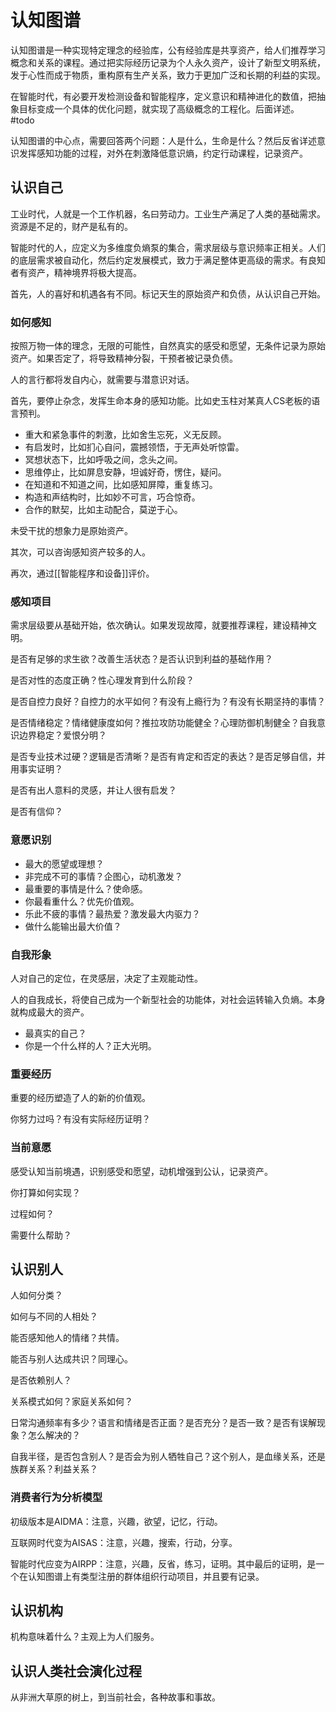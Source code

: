 # 认知图谱

认知图谱是一种实现特定理念的经验库，公有经验库是共享资产，给人们推荐学习概念和关系的课程。通过把实际经历记录为个人永久资产，设计了新型文明系统，发于心性而成于物质，重构原有生产关系，致力于更加广泛和长期的利益的实现。

在智能时代，有必要开发检测设备和智能程序，定义意识和精神进化的数值，把抽象目标变成一个具体的优化问题，就实现了高级概念的工程化。后面详述。 #todo 

认知图谱的中心点，需要回答两个问题：人是什么，生命是什么？然后反省详述意识发挥感知功能的过程，对外在刺激降低意识熵，约定行动课程，记录资产。

## 认识自己

工业时代，人就是一个工作机器，名曰劳动力。工业生产满足了人类的基础需求。资源是不足的，财产是私有的。

智能时代的人，应定义为多维度负熵泵的集合，需求层级与意识频率正相关。人们的底层需求被自动化，然后约定发展模式，致力于满足整体更高级的需求。有良知者有资产，精神境界将极大提高。

首先，人的喜好和机遇各有不同。标记天生的原始资产和负债，从认识自己开始。

### 如何感知

按照万物一体的理念，无限的可能性，自然真实的感受和愿望，无条件记录为原始资产。如果否定了，将导致精神分裂，干预者被记录负债。

人的言行都将发自内心，就需要与潜意识对话。

首先，要停止杂念，发挥生命本身的感知功能。比如史玉柱对某真人CS老板的语言预判。

- 重大和紧急事件的刺激，比如舍生忘死，义无反顾。
- 有启发时，比如扪心自问，震撼领悟，于无声处听惊雷。
- 冥想状态下，比如呼吸之间，念头之间。
- 思维停止，比如屏息安静，坦诚好奇，愣住，疑问。
- 在知道和不知道之间，比如感知屏障，重复练习。
- 构造和声结构时，比如妙不可言，巧合惊奇。
- 合作的默契，比如主动配合，莫逆于心。

未受干扰的想象力是原始资产。

其次，可以咨询感知资产较多的人。

再次，通过[[智能程序和设备]]评价。

### 感知项目

需求层级要从基础开始，依次确认。如果发现故障，就要推荐课程，建设精神文明。

是否有足够的求生欲？改善生活状态？是否认识到利益的基础作用？

是否对性的态度正确？性心理发育到什么阶段？

是否自控力良好？自控力的水平如何？有没有上瘾行为？有没有长期坚持的事情？

是否情绪稳定？情绪健康度如何？推拉攻防功能健全？心理防御机制健全？自我意识边界稳定？爱恨分明？

是否专业技术过硬？逻辑是否清晰？是否有肯定和否定的表达？是否足够自信，并用事实证明？

是否有出人意料的灵感，并让人很有启发？

是否有信仰？

### 意愿识别

- 最大的愿望或理想？
- 非完成不可的事情？企图心，动机激发？
- 最重要的事情是什么？使命感。
- 你最看重什么？优先价值观。
- 乐此不疲的事情？最热爱？激发最大内驱力？
- 做什么能输出最大价值？

### 自我形象

人对自己的定位，在灵感层，决定了主观能动性。

人的自我成长，将使自己成为一个新型社会的功能体，对社会运转输入负熵。本身就构成最大的资产。

- 最真实的自己？
- 你是一个什么样的人？正大光明。

### 重要经历

重要的经历塑造了人的新的价值观。

你努力过吗？有没有实际经历证明？

### 当前意愿

感受认知当前境遇，识别感受和愿望，动机增强到公认，记录资产。

你打算如何实现？

过程如何？

需要什么帮助？

## 认识别人

人如何分类？

如何与不同的人相处？

能否感知他人的情绪？共情。

能否与别人达成共识？同理心。

是否依赖别人？

关系模式如何？家庭关系如何？

日常沟通频率有多少？语言和情绪是否正面？是否充分？是否一致？是否有误解现象？怎么解决的？

自我半径，是否包含别人？是否会为别人牺牲自己？这个别人，是血缘关系，还是族群关系？利益关系？

### 消费者行为分析模型

初级版本是AIDMA：注意，兴趣，欲望，记忆，行动。

互联网时代变为AISAS：注意，兴趣，搜索，行动，分享。

智能时代应变为AIRPP：注意，兴趣，反省，练习，证明。其中最后的证明，是一个在认知图谱上有类型注册的群体组织行动项目，并且要有记录。

## 认识机构

机构意味着什么？主观上为人们服务。

## 认识人类社会演化过程

从非洲大草原的树上，到当前社会，各种故事和事故。
